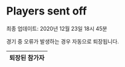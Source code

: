 # Players sent off
최종 업데이트: 2020년 12월 23일 18시 45분


경기 중 오류가 발생하는 경우 자동으로 퇴장됩니다.


| 퇴장된 참가자 |
|:---:|